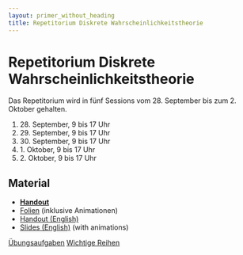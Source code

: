 ```yaml
---
layout: primer_without_heading
title: Repetitorium Diskrete Wahrscheinlichkeitstheorie
---
```


# Repetitorium Diskrete Wahrscheinlichkeitstheorie

Das Repetitorium wird in fünf Sessions vom 28. September bis zum 2. Oktober gehalten.

1. 28\. September, 9 bis 17 Uhr
2. 29\. September, 9 bis 17 Uhr
3. 30\. September, 9 bis 17 Uhr
4. 1\. Oktober, 9 bis 17 Uhr
5. 2\. Oktober, 9 bis 17 Uhr

## Material

* [**Handout**](https://jonhue.github.io/teaching-dwt-rev/handout-de.pdf)
* [Folien](https://jonhue.github.io/teaching-dwt-rev/de.pdf) (inklusive Animationen)
* [Handout (English)](https://jonhue.github.io/teaching-dwt-rev/handout-en.pdf)
* [Slides (English)](https://jonhue.github.io/teaching-dwt-rev/en.pdf) (with animations)

[Übungsaufgaben](https://jonhue.github.io/teaching-dwt-rev/problems)
[Wichtige Reihen](https://jonhue.github.io/teaching-dwt-rev/series.pdf)
